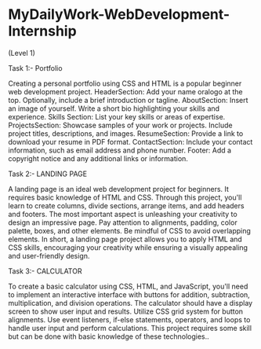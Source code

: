 
# MyDailyWork-WebDevelopment-Internship

(Level 1)

Task 1:- Portfolio

Creating a personal portfolio using CSS and HTML is a popular beginner web development project.
HeaderSection: Add your name oralogo at the top. Optionally, include a brief introduction or tagline.
AboutSection: Insert an image of yourself. Write a short bio highlighting your skills and experience.
Skills Section: List your key skills or areas of expertise.
ProjectsSection: Showcase samples of your work or projects. Include project titles, descriptions, and images.
ResumeSection: Provide a link to download your resume in PDF format.
ContactSection: Include your contact information, such as email address and phone number.
Footer: Add a copyright notice and any additional links or information.

Task 2:- LANDING PAGE 

A landing page is an ideal web development project for beginners. 
It requires basic knowledge of HTML and CSS. 
Through this project, you'll learn to create columns, divide sections, arrange items, and add headers and footers. 
The most important aspect is unleashing your creativity to design an impressive page. 
Pay attention to alignments, padding, color palette, boxes, and other elements. 
Be mindful of CSS to avoid overlapping elements. 
In short, a landing page project allows you to apply HTML and CSS skills, encouraging your creativity while ensuring a visually appealing and user-friendly design.

Task 3:- CALCULATOR 

To create a basic calculator using CSS, HTML, and JavaScript, you'll need to implement an interactive interface with buttons for addition, subtraction, multiplication, and division operations. 
The calculator should have a display screen to show user input and results. 
Utilize CSS grid system for button alignments. Use event listeners, if-else statements, operators, and loops to handle user input and perform calculations. 
This project requires some skill but can be done with basic knowledge of these technologies..
